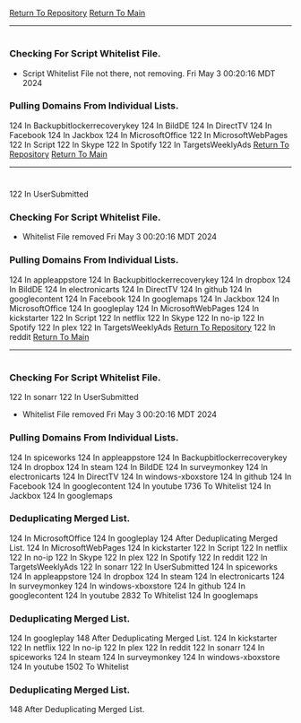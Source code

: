 [Return To Repository](https://github.com/DigitalWarrior/piholeparser/)
[Return To Main](https://github.com/DigitalWarrior/piholeparser/blob/master/RecentRunLogs/Mainlog.md)
____________________________________
# 
### Checking For Script Whitelist File.
* Script Whitelist File not there, not removing. Fri May  3 00:20:16 MDT 2024
### Pulling Domains From Individual Lists.
124 In Backupbitlockerrecoverykey
124 In BildDE
124 In DirectTV
124 In Facebook
124 In Jackbox
124 In MicrosoftOffice
122 In MicrosoftWebPages
122 In Script
122 In Skype
122 In Spotify
122 In TargetsWeeklyAds
[Return To Repository](https://github.com/DigitalWarrior/piholeparser/)
[Return To Main](https://github.com/DigitalWarrior/piholeparser/blob/master/RecentRunLogs/Mainlog.md)
____________________________________
# 
122 In UserSubmitted
### Checking For Script Whitelist File.
* Whitelist File removed Fri May  3 00:20:16 MDT 2024
### Pulling Domains From Individual Lists.
124 In appleappstore
124 In Backupbitlockerrecoverykey
124 In dropbox
124 In BildDE
124 In electronicarts
124 In DirectTV
124 In github
124 In googlecontent
124 In Facebook
124 In googlemaps
124 In Jackbox
124 In MicrosoftOffice
124 In googleplay
124 In MicrosoftWebPages
124 In kickstarter
122 In Script
122 In netflix
122 In Skype
122 In no-ip
122 In Spotify
122 In plex
122 In TargetsWeeklyAds
[Return To Repository](https://github.com/DigitalWarrior/piholeparser/)
122 In reddit
[Return To Main](https://github.com/DigitalWarrior/piholeparser/blob/master/RecentRunLogs/Mainlog.md)
____________________________________
# 
### Checking For Script Whitelist File.
122 In sonarr
122 In UserSubmitted
* Whitelist File removed Fri May  3 00:20:16 MDT 2024
### Pulling Domains From Individual Lists.
124 In spiceworks
124 In appleappstore
124 In Backupbitlockerrecoverykey
124 In dropbox
124 In steam
124 In BildDE
124 In surveymonkey
124 In electronicarts
124 In DirectTV
124 In windows-xboxstore
124 In github
124 In Facebook
124 In googlecontent
124 In youtube
1736 To Whitelist
124 In Jackbox
124 In googlemaps
### Deduplicating Merged List.
124 In MicrosoftOffice
124 In googleplay
124 After Deduplicating Merged List.
124 In MicrosoftWebPages
124 In kickstarter
122 In Script
122 In netflix
122 In no-ip
122 In Skype
122 In plex
122 In Spotify
122 In reddit
122 In TargetsWeeklyAds
122 In sonarr
122 In UserSubmitted
124 In spiceworks
124 In appleappstore
124 In dropbox
124 In steam
124 In electronicarts
124 In surveymonkey
124 In windows-xboxstore
124 In github
124 In googlecontent
124 In youtube
2832 To Whitelist
124 In googlemaps
### Deduplicating Merged List.
124 In googleplay
148 After Deduplicating Merged List.
124 In kickstarter
122 In netflix
122 In no-ip
122 In plex
122 In reddit
122 In sonarr
124 In spiceworks
124 In steam
124 In surveymonkey
124 In windows-xboxstore
124 In youtube
1502 To Whitelist
### Deduplicating Merged List.
148 After Deduplicating Merged List.
